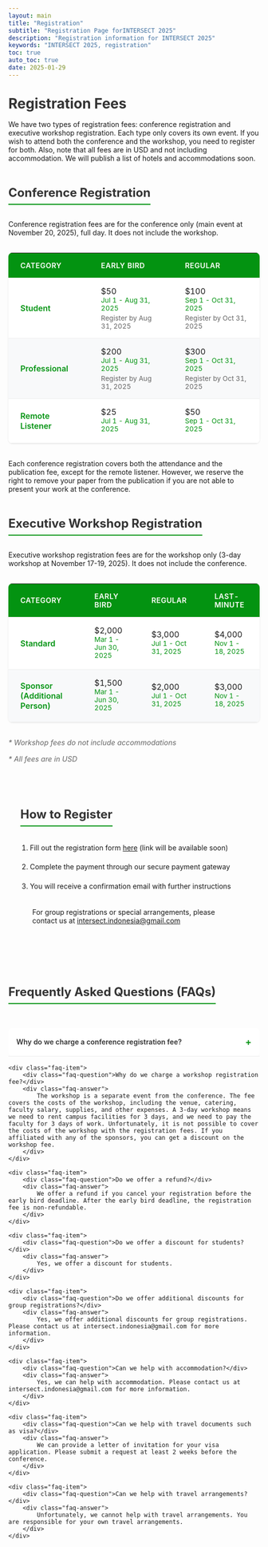 ```yaml
---
layout: main
title: "Registration"
subtitle: "Registration Page forINTERSECT 2025"
description: "Registration information for INTERSECT 2025"
keywords: "INTERSECT 2025, registration"
toc: true
auto_toc: true
date: 2025-01-29
---
```


<style>
.fee-table {
    width: 100%;
    border-collapse: collapse;
    margin: 2rem 0;
    background: rgba(255, 255, 255, 0.9);
    border-radius: 8px;
    overflow: hidden;
    box-shadow: 0 1px 3px rgba(0,0,0,0.1);
}

.fee-table th,
.fee-table td {
    padding: 1rem 1.5rem;
    text-align: left;
    border-bottom: 1px solid #eee;
}

.fee-table th {
    background: #039311;
    color: white;
    font-weight: 600;
    text-transform: uppercase;
    font-size: 0.9rem;
    letter-spacing: 0.5px;
}

.fee-table tr:nth-child(even) {
    background: rgba(248, 249, 250, 0.9);
}

.fee-table tr:hover {
    background: rgba(241, 243, 245, 0.95);
}

.fee-category {
    font-weight: 600;
    color: #039311;
}

.fee-note {
    font-size: 0.9rem;
    color: #666;
    font-style: italic;
    margin-top: 1rem;
}

.fee-period {
    display: block;
    color: #039311;
    font-size: 0.85rem;
    margin-bottom: 0.25rem;
}

.deadline {
    color: #666;
    font-size: 0.85rem;
    display: block;
}

.faq-section {
    margin: 2rem 0;
}

.faq-item {
    border-bottom: 1px solid #eee;
    margin-bottom: 1rem;
}

.faq-question {
    font-weight: 600;
    color: #333;
    padding: 1rem;
    cursor: pointer;
    display: flex;
    align-items: center;
    justify-content: space-between;
    background: rgba(255, 255, 255, 0.9);
    border-radius: 8px;
    transition: all 0.3s ease;
}

.faq-question:hover {
    background: rgba(248, 249, 250, 0.9);
}

.faq-question::after {
    content: '+';
    font-size: 1.2rem;
    color: #039311;
}

.faq-question.active::after {
    content: '−';
}

.faq-answer {
    padding: 0 1rem;
    max-height: 0;
    overflow: hidden;
    transition: all 0.3s ease;
    opacity: 0;
    color: #666;
    line-height: 1.6;
}

.faq-answer.active {
    padding: 1rem;
    max-height: 500px;
    opacity: 1;
    background: rgba(255, 255, 255, 0.7);
    margin: 0.5rem 0;
    border-radius: 8px;
}

/* General Typography Improvements */
h1, h2 {
    color: #333;
    margin: 2rem 0 1rem;
}

h2 {
    font-size: 1.5rem;
    border-bottom: 2px solid #039311;
    padding-bottom: 0.5rem;
    display: inline-block;
}

.registration-steps {
    background: rgba(255, 255, 255, 0);
    padding: 1.5rem;
    border-radius: 8px;
    margin: 2rem 0;
}

.registration-steps ol {
    margin: 0;
    padding-left: 1.2rem;
}

.registration-steps li {
    margin: 1rem 0;
    line-height: 1.6;
}

.contact-info {
    background: rgba(248, 249, 250, 0);
    padding: 1rem 1.5rem;
    border-radius: 8px;
    margin: 1rem 0;
}
</style>

# Registration Fees

We have two types of registration fees: conference registration and executive workshop registration. Each type only covers its own event. If you wish to attend both the conference and the workshop, you need to register for both. Also, note that all fees are in USD and not including accommodation. We will publish a list of hotels and accommodations soon.

## Conference Registration

Conference registration fees are for the conference only (main event at November 20, 2025), full day. It does not include the workshop.
<table class="fee-table">
    <thead>
        <tr>
            <th>Category</th>
            <th>Early Bird</th>
            <th>Regular</th>
        </tr>
    </thead>
    <tbody>
        <tr>
            <td class="fee-category">Student</td>
            <td>
                $50
                <span class="fee-period">Jul 1 - Aug 31, 2025</span>
                <span class="deadline">Register by Aug 31, 2025</span>
            </td>
            <td>
                $100
                <span class="fee-period">Sep 1 - Oct 31, 2025</span>
                <span class="deadline">Register by Oct 31, 2025</span>
            </td>
        </tr>
        <tr>
            <td class="fee-category">Professional</td>
            <td>
                $200
                <span class="fee-period">Jul 1 - Aug 31, 2025</span>
                <span class="deadline">Register by Aug 31, 2025</span>
            </td>
            <td>
                $300
                <span class="fee-period">Sep 1 - Oct 31, 2025</span>
                <span class="deadline">Register by Oct 31, 2025</span>
            </td>
        </tr>
        <tr>
            <td class="fee-category">Remote Listener</td>
            <td>
                $25
                <span class="fee-period">Jul 1 - Aug 31, 2025</span>
            </td>
            <td>
                $50
                <span class="fee-period">Sep 1 - Oct 31, 2025</span>
            </td>
        </tr>
    </tbody>
</table>

Each conference registration covers both the attendance and the publication fee, except for the remote listener. However, we reserve the right to remove your paper from the publication if you are not able to present your work at the conference.

## Executive Workshop Registration

Executive workshop registration fees are for the workshop only (3-day workshop at November 17-19, 2025). It does not include the conference. 

<table class="fee-table">
    <thead>
        <tr>
            <th>Category</th>
            <th>Early Bird</th>
            <th>Regular</th>
            <th>Last-minute</th>
        </tr>
    </thead>
    <tbody>
        <tr>
            <td class="fee-category">Standard</td>
            <td>
                $2,000
                <span class="fee-period">Mar 1 - Jun 30, 2025</span>
            </td>
            <td>
                $3,000
                <span class="fee-period">Jul 1 - Oct 31, 2025</span>
            </td>
            <td>
                $4,000
                <span class="fee-period">Nov 1 - 18, 2025</span>
            </td>
        </tr>
        <tr>
            <td class="fee-category">Sponsor (Additional Person)</td>
            <td>
                $1,500
                <span class="fee-period">Mar 1 - Jun 30, 2025</span>
            </td>
            <td>
                $2,000
                <span class="fee-period">Jul 1 - Oct 31, 2025</span>
            </td>
            <td>
                $3,000
                <span class="fee-period">Nov 1 - 18, 2025</span>
            </td>
        </tr>
    </tbody>
</table>

<p class="fee-note">* Workshop fees do not include accommodations</p>
<p class="fee-note">* All fees are in USD</p>

<div class="registration-steps">
    <h2>How to Register</h2>
    <ol>
        <li>Fill out the registration form <a href="#">here</a> (link will be available soon)</li>
        <li>Complete the payment through our secure payment gateway</li>
        <li>You will receive a confirmation email with further instructions</li>
    </ol>
    <div class="contact-info">
        For group registrations or special arrangements, please contact us at <a href="mailto:intersect.indonesia@gmail.com">intersect.indonesia@gmail.com</a>
    </div>
</div>

## Frequently Asked Questions (FAQs)
<div class="faq-section">
    <div class="faq-item">
        <div class="faq-question">Why do we charge a conference registration fee?</div>
        <div class="faq-answer">
            We charge a registration fee to cover the costs of the conference, including the venue, catering, and other expenses. The fee is also used to cover the costs of the competition.
        </div>
    </div>
    
    <div class="faq-item">
        <div class="faq-question">Why do we charge a workshop registration fee?</div>
        <div class="faq-answer">
            The workshop is a separate event from the conference. The fee covers the costs of the workshop, including the venue, catering, faculty salary, supplies, and other expenses. A 3-day workshop means we need to rent campus facilities for 3 days, and we need to pay the faculty for 3 days of work. Unfortunately, it is not possible to cover the costs of the workshop with the registration fees. If you affiliated with any of the sponsors, you can get a discount on the workshop fee.
        </div>
    </div>
    
    <div class="faq-item">
        <div class="faq-question">Do we offer a refund?</div>
        <div class="faq-answer">
            We offer a refund if you cancel your registration before the early bird deadline. After the early bird deadline, the registration fee is non-refundable.
        </div>
    </div>
    
    <div class="faq-item">
        <div class="faq-question">Do we offer a discount for students?</div>
        <div class="faq-answer">
            Yes, we offer a discount for students.
        </div>
    </div>
    
    <div class="faq-item">
        <div class="faq-question">Do we offer additional discounts for group registrations?</div>
        <div class="faq-answer">
            Yes, we offer additional discounts for group registrations. Please contact us at intersect.indonesia@gmail.com for more information.
        </div>
    </div>
    
    <div class="faq-item">
        <div class="faq-question">Can we help with accommodation?</div>
        <div class="faq-answer">
            Yes, we can help with accommodation. Please contact us at intersect.indonesia@gmail.com for more information.
        </div>
    </div>
    
    <div class="faq-item">
        <div class="faq-question">Can we help with travel documents such as visa?</div>
        <div class="faq-answer">
            We can provide a letter of invitation for your visa application. Please submit a request at least 2 weeks before the conference.
        </div>
    </div>
    
    <div class="faq-item">
        <div class="faq-question">Can we help with travel arrangements?</div>
        <div class="faq-answer">
            Unfortunately, we cannot help with travel arrangements. You are responsible for your own travel arrangements.
        </div>
    </div>
</div>

<script>
document.querySelectorAll('.faq-question').forEach(question => {
    question.addEventListener('click', () => {
        const answer = question.nextElementSibling;
        const isActive = question.classList.contains('active');
        
        // Close all FAQs
        document.querySelectorAll('.faq-question').forEach(q => q.classList.remove('active'));
        document.querySelectorAll('.faq-answer').forEach(a => a.classList.remove('active'));
        
        // Open clicked FAQ if it wasn't active
        if (!isActive) {
            question.classList.add('active');
            answer.classList.add('active');
        }
    });
});
</script>